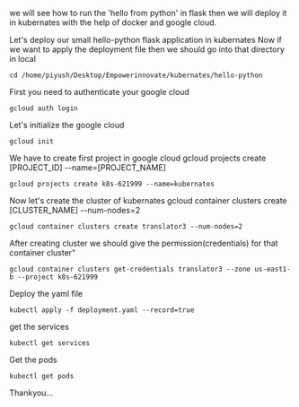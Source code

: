 we will see how to run the 'hello from python' in flask then we will deploy it in kubernates with the help of docker and google cloud.

Let's deploy our small hello-python flask application in kubernates
Now if we want to apply the deployment file then we should go into that directory in local
```
cd /home/piyush/Desktop/Empowerinnovate/kubernates/hello-python
```

First you need to authenticate your google cloud
```
gcloud auth login
```

Let's initialize the google cloud
```
gcloud init
```

We have to create first project in google cloud
gcloud projects create [PROJECT_ID] --name=[PROJECT_NAME]
```
gcloud projects create k8s-621999 --name=kubernates
```


Now let's create the cluster of kubernates
gcloud container clusters create [CLUSTER_NAME] --num-nodes=2
```
gcloud container clusters create translator3 --num-nodes=2
```

After creating cluster we should give the permission(credentials) for that container cluster"
```
gcloud container clusters get-credentials translator3 --zone us-east1-b --project k8s-621999
```


Deploy the yaml file
```
kubectl apply -f deployment.yaml --record=true
```


get the services
```
kubectl get services
```


Get the pods
```
kubectl get pods
```




Thankyou...
